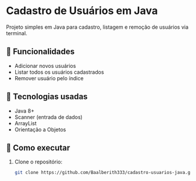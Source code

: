 # Cadastro de Usuários em Java

Projeto simples em Java para cadastro, listagem e remoção de usuários via terminal.

## 🔧 Funcionalidades

- Adicionar novos usuários
- Listar todos os usuários cadastrados
- Remover usuário pelo índice

## 🧪 Tecnologias usadas

- Java 8+
- Scanner (entrada de dados)
- ArrayList
- Orientação a Objetos

## 🚀 Como executar

1. Clone o repositório:
   ```bash
   git clone https://github.com/Baalberith333/cadastro-usuarios-java.git
